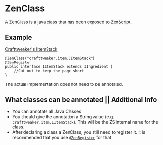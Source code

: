 # ZenClass

A ZenClass is a java class that has been exposed to ZenScript.

## Example

[Crafttweaker's IItemStack](https://github.com/jaredlll08/CraftTweaker/blob/1.12/CraftTweaker2-API/src/main/java/crafttweaker/api/item/IItemStack.java)

```
@ZenClass("crafttweaker.item.IItemStack")
@ZenRegister
public interface IItemStack extends IIngredient {
	//Cut out to keep the page short
}
```

The actual implementation does not need to be annotated.

## What classes can be annotated || Additional Info

- You can annotate all Java Classes
- You should give the annotation a String value (e.g. `crafttweaker.item.IItemStack`). This will be the ZS internal name for the class.
- After declaring a class a ZenClass, you still need to register it. It is recommended that you use [`@ZenRegister`](/Dev_Area/ZenAnnotationsAnnotation_ZenRegister/) for that
